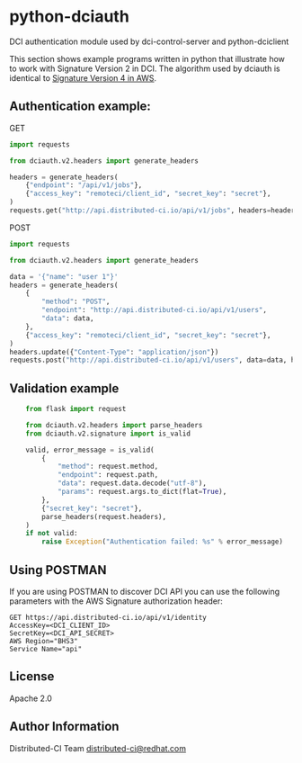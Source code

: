 # python-dciauth

DCI authentication module used by dci-control-server and python-dciclient

This section shows example programs written in python that illustrate how to work with Signature Version 2 in DCI. The algorithm used by dciauth is identical to [Signature Version 4 in AWS](http://docs.aws.amazon.com/general/latest/gr/sigv4-signed-request-examples.html).

## Authentication example:

GET

```python
import requests

from dciauth.v2.headers import generate_headers

headers = generate_headers(
    {"endpoint": "/api/v1/jobs"},
    {"access_key": "remoteci/client_id", "secret_key": "secret"},
)
requests.get("http://api.distributed-ci.io/api/v1/jobs", headers=headers)
```

POST

```python
import requests

from dciauth.v2.headers import generate_headers

data = '{"name": "user 1"}'
headers = generate_headers(
    {
        "method": "POST",
        "endpoint": "http://api.distributed-ci.io/api/v1/users",
        "data": data,
    },
    {"access_key": "remoteci/client_id", "secret_key": "secret"},
)
headers.update({"Content-Type": "application/json"})
requests.post("http://api.distributed-ci.io/api/v1/users", data=data, headers=headers)
```

## Validation example

```python
    from flask import request

    from dciauth.v2.headers import parse_headers
    from dciauth.v2.signature import is_valid

    valid, error_message = is_valid(
        {
            "method": request.method,
            "endpoint": request.path,
            "data": request.data.decode("utf-8"),
            "params": request.args.to_dict(flat=True),
        },
        {"secret_key": "secret"},
        parse_headers(request.headers),
    )
    if not valid:
        raise Exception("Authentication failed: %s" % error_message)
```

## Using POSTMAN

If you are using POSTMAN to discover DCI API you can use the following parameters with the AWS Signature authorization header:

    GET https://api.distributed-ci.io/api/v1/identity
    AccessKey=<DCI_CLIENT_ID>
    SecretKey=<DCI_API_SECRET>
    AWS Region="BHS3"
    Service Name="api"

## License

Apache 2.0

## Author Information

Distributed-CI Team <distributed-ci@redhat.com>
